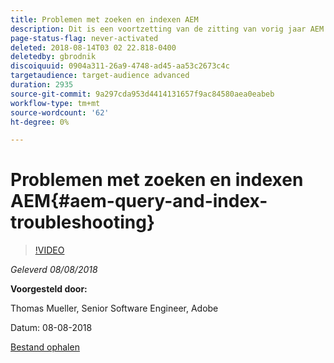 ```yaml
---
title: Problemen met zoeken en indexen AEM
description: Dit is een voortzetting van de zitting van vorig jaar AEM Indexing en Vraag JCR. Het behandelt dezelfde onderwerpen, maar met alle nieuwe inhoud en heeft weinig overlapping met de oudere presentatie. Ook zijn er nieuwe functies van AEM 6.4 opgenomen.
page-status-flag: never-activated
deleted: 2018-08-14T03 02 22.818-0400
deletedby: gbrodnik
discoiquuid: 0904a311-26a9-4748-ad45-aa53c2673c4c
targetaudience: target-audience advanced
duration: 2935
source-git-commit: 9a297cda953d4414131657f9ac84580aea0eabeb
workflow-type: tm+mt
source-wordcount: '62'
ht-degree: 0%

---
```



# Problemen met zoeken en indexen AEM{#aem-query-and-index-troubleshooting}

>[!VIDEO](https://video.tv.adobe.com/v/23270/?quality=9)

*Geleverd 08/08/2018*

**Voorgesteld door:**

Thomas Mueller, Senior Software Engineer, Adobe

Datum: 08-08-2018

[Bestand ophalen](assets/20180808-gems-adobe+cloud+platform-experience+system+of+record-1.pdf)

<!--
[Get back to the Overview](https://helpx.adobe.com/experience-manager/kt/eseminars/gems/aem-index.html)
-->
